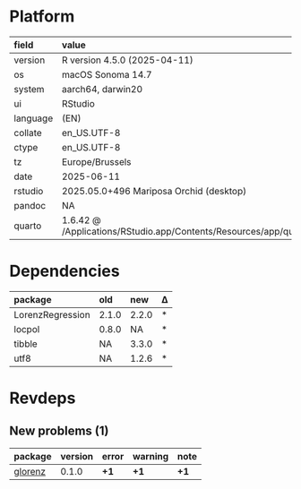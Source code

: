 # Platform

|field    |value                                                                       |
|:--------|:---------------------------------------------------------------------------|
|version  |R version 4.5.0 (2025-04-11)                                                |
|os       |macOS Sonoma 14.7                                                           |
|system   |aarch64, darwin20                                                           |
|ui       |RStudio                                                                     |
|language |(EN)                                                                        |
|collate  |en_US.UTF-8                                                                 |
|ctype    |en_US.UTF-8                                                                 |
|tz       |Europe/Brussels                                                             |
|date     |2025-06-11                                                                  |
|rstudio  |2025.05.0+496 Mariposa Orchid (desktop)                                     |
|pandoc   |NA                                                                          |
|quarto   |1.6.42 @ /Applications/RStudio.app/Contents/Resources/app/quarto/bin/quarto |

# Dependencies

|package          |old   |new   |Δ  |
|:----------------|:-----|:-----|:--|
|LorenzRegression |2.1.0 |2.2.0 |*  |
|locpol           |0.8.0 |NA    |*  |
|tibble           |NA    |3.3.0 |*  |
|utf8             |NA    |1.2.6 |*  |

# Revdeps

## New problems (1)

|package |version |error  |warning |note   |
|:-------|:-------|:------|:-------|:------|
|[glorenz](problems.md#glorenz)|0.1.0   |__+1__ |__+1__  |__+1__ |

